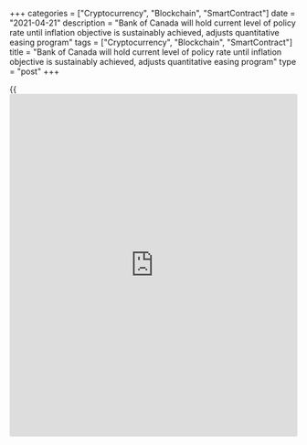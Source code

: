 +++
categories = ["Cryptocurrency", "Blockchain", "SmartContract"]
date = "2021-04-21"
description = "Bank of Canada will hold current level of policy rate until inflation objective is sustainably achieved, adjusts quantitative easing program"
tags = ["Cryptocurrency", "Blockchain", "SmartContract"]
title = "Bank of Canada will hold current level of policy rate until inflation objective is sustainably achieved, adjusts quantitative easing program"
type = "post"
+++

{{<iframe id="large-banner" src="https://www.bounty.group/#slide=18.0" width="100%" height="600" scrolling="no" style="border: 0px solid rgb(216, 221, 230); border-radius: 3px;">}}

The Bank of Canada today held its target for the overnight rate at the
effective lower bound of ¼ percent, with the Bank Rate at ½ percent and
the deposit rate at ¼ percent. The Bank continues to provide
extraordinary forward guidance on the path for the overnight rate,
reinforced and supplemented by the Bank’s quantitative easing (QE)
program. Effective the week of April 26, weekly net purchases of
Government of Canada bonds will be adjusted to a target of $3 billion.
This adjustment to the amount of incremental stimulus being added each
week reflects the progress made in the economic recovery.

The outlook has improved for both the global and Canadian economies.
Activity has proven more resilient than expected in the face of the
COVID-19 pandemic, and the rollout of vaccines is progressing. A number
of regions, including Canada, are experiencing a difficult third wave of
infections and lockdowns. The more contagious variants of the virus are
straining healthcare systems and affecting hard-to-distance activities,
and have introduced a new dimension of uncertainty. The recovery remains
highly dependent on the evolution of the pandemic and the pace of
vaccinations.

Global economic growth is stronger than was forecast in the January
Monetary Policy Report (MPR), although the pace varies considerably
across countries. After a contraction of 2 ½ percent in 2020, the Bank
now projects global GDP to grow by just over 6 ¾ percent in 2021, about
4 percent in 2022, and almost 3 ½ percent in 2023. The recovery in the
United States has been particularly strong, owing to fiscal stimulus and
rapid vaccine rollouts. The global recovery has lifted commodity prices,
including oil, contributing to the strength of the Canadian dollar.

In Canada, growth in the first quarter appears considerably stronger
than the Bank’s January forecast, as households and companies adapted to
the second wave and associated restrictions. Substantial job gains in
February and March boosted employment. However, new lockdowns will pose
another setback and the labour market remains difficult for many
Canadians, especially low-wage workers, young people and women. As
vaccines roll out and the economy reopens, consumption is expected to
rebound strongly in the second half of this year and remain robust over
the projection. Housing construction and resales are at historic highs,
driven by the desire for more living space, low mortgage rates, and
limited supply. The Bank will continue to monitor the potential risks
associated with the rapid rise in house prices. Meanwhile, strong growth
in foreign demand and higher commodity prices are expected to drive a
robust recovery in exports and business investment. Additional federal
and provincial fiscal stimulus will contribute importantly to growth.
The Bank now forecasts real GDP growth of 6 ½ percent in 2021,
moderating to around 3 ¾ percent in 2022 and 3 ¼ percent in 2023.

The Bank has revised up its estimate of potential output in light of
greater resilience to the pandemic and accelerated digitalization. The
virus and lockdowns have had very different impacts across sectors,
businesses, and groups of workers, creating an unusual degree of
uncertainty about the amount of slack in the economy and how long it
will take to be absorbed. To gauge the evolution of slack, the Bank will
look at a broad spectrum of indicators, including various measures of
labour market conditions.

Over the next few months, inflation is expected to rise temporarily to
around the top of the 1-3 percent inflation-control range. This is
largely the result of base-year effects—year-over-year CPI inflation is
higher because prices of some goods and services fell sharply at the
start of the pandemic. In addition, the increase in oil prices since
December has driven gasoline prices above their pre-pandemic levels. The
Bank expects CPI inflation to ease back toward 2 percent over the second
half of 2021 as these base-year effects diminish, and inflation is
expected to ease further because of the ongoing drag from excess
capacity. As slack is absorbed, inflation should return to 2 per cent on
a sustained basis some time in the second half of 2022.

Even as economic prospects improve, the Governing Council judges that
there is still considerable excess capacity, and the recovery continues
to require extraordinary monetary [policy](https://www.fintechee.com/policy/) support. We remain committed to
holding the [policy](https://www.fintechee.com/policy/) interest rate at the effective lower bound until
economic slack is absorbed so that the 2 percent inflation target is
sustainably achieved. Based on the Bank’s latest projection, this is now
expected to happen some time in the second half of 2022. The Bank is
continuing its QE program to reinforce this commitment and keep interest
rates low across the yield curve. Decisions regarding further
adjustments to the pace of net purchases will be guided by Governing
Council’s ongoing assessment of the strength and durability of the
recovery. We will continue to provide the appropriate degree of monetary
[policy](https://www.fintechee.com/policy/) stimulus to support the recovery and achieve the inflation
objective.

## Information note

The next scheduled date for announcing the overnight rate target is June
9, 2021. The next full update of the Bank’s outlook for the economy and
inflation, including risks to the projection, will be published in the
MPR on July 14, 2021.